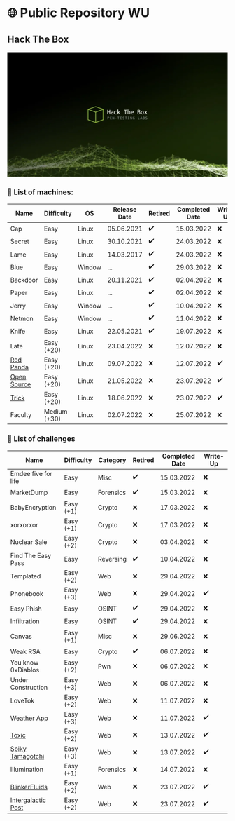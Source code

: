 # 🌐 Public Repository WU

## Hack The Box 

![](attachments/highres_483887766.jpg)

### 📝 List of machines:

| Name                                             | Difficulty      | OS     | Release Date | Retired | Completed Date | Write-Up |
| ------------------------------------------------ | --------------- | ------ | ------------ | ------- | -------------- | -------- |
| Cap                                              | Easy            | Linux  | 05.06.2021   | ✔️      | 15.03.2022     | ❌       |
| Secret                                           | Easy            | Linux  | 30.10.2021   | ✔️      | 24.03.2022     | ❌       |
| Lame                                             | Easy            | Linux  | 14.03.2017   | ✔️      | 24.03.2022     | ❌       |
| Blue                                             | Easy            | Window | ...          | ✔️      | 29.03.2022     | ❌       |
| Backdoor                                         | Easy            | Linux  | 20.11.2021   | ✔️      | 02.04.2022     | ❌       |
| Paper                                            | Easy            | Linux  | ...          | ✔️      | 02.04.2022     | ❌       |
| Jerry                                            | Easy            | Window | ...          | ✔️      | 10.04.2022     | ❌       |
| Netmon                                           | Easy            | Window | ...          | ✔️      | 11.04.2022     | ❌       |
| Knife                                            | Easy            | Linux  | 22.05.2021   | ✔️      | 19.07.2022     | ❌       |
| Late                                             | Easy (+20)            | Linux  | 23.04.2022   | ❌      | 12.07.2022     | ❌       |
| [Red Panda](machines.HTB/RedPanda/README.md)     | Easy (+20)   | Linux  | 09.07.2022   | ❌      | 12.07.2022     | ✔️       |
| [Open Source](machines.HTB/OpenSource/README.md) | Easy (+20)   | Linux  | 21.05.2022   | ❌      | 23.07.2022     | ✔️       |
| [Trick](machines.HTB/Trick/README.md)            | Easy (+20)   | Linux  | 18.06.2022   | ❌      | 23.07.2022     | ✔️       |
| Faculty                                          | Medium (+30) | Linux  | 02.07.2022   | ❌      | 25.07.2022     | ❌       |

### 📝 List of challenges

| Name                | Difficulty | Category  | Retired | Completed Date | Write-Up |
| ------------------- | ---------- | --------- | ------- | -------------- | -------- |
| Emdee five for life | Easy       | Misc      | ✔️      | 15.03.2022     | ❌       |
| MarketDump          | Easy       | Forensics | ✔️      | 15.03.2022     | ❌       |
| BabyEncryption      | Easy (+1)  | Crypto    | ❌      | 17.03.2022     | ❌       |
| xorxorxor           | Easy (+1)  | Crypto    | ❌      | 17.03.2022     | ❌       |
| Nuclear Sale        | Easy (+2)  | Crypto    | ❌      | 03.04.2022     | ❌       |
| Find The Easy Pass  | Easy       | Reversing | ✔️      | 10.04.2022     | ❌       |
| Templated           | Easy (+2)  | Web       | ❌      | 29.04.2022     | ❌       |
| Phonebook           | Easy (+3)  | Web       | ❌      | 29.04.2022     | ✔️       |
| Easy Phish          | Easy       | OSINT     | ✔️      | 29.04.2022     | ❌       |
| Infiltration        | Easy       | OSINT     | ✔️      | 29.04.2022     | ❌       |
| Canvas              | Easy (+1)  | Misc      | ❌      | 29.06.2022     | ❌       |
| Weak RSA            | Easy       | Crypto    | ✔️      | 06.07.2022     | ❌       |
| You know 0xDiablos  | Easy (+2)  | Pwn       | ❌      | 06.07.2022     | ❌       |
| Under Construction  | Easy (+3)  | Web       | ❌      | 06.07.2022     | ❌       |
| LoveTok             | Easy (+2)  | Web       | ❌      | 11.07.2022     | ❌       |
| Weather App         | Easy (+3)  | Web       | ❌      | 11.07.2022     | ✔️       |
| [Toxic](challenges.HTB/Toxic/README.md)               | Easy (+2)  | Web       | ❌      | 13.07.2022     | ✔️       |
| [Spiky Tamagotchi](challenges.HTB/SpikyTamagotchi/README.md)    | Easy (+3)  | Web       | ❌      | 13.07.2022     | ✔️       |
| Illumination        | Easy (+1)  | Forensics | ❌      | 14.07.2022     | ❌       |
| [BlinkerFluids](challenges.HTB/BlinkerFluids/README.md)      | Easy (+2)  | Web       | ❌      | 23.07.2022     | ✔️       |
| [Intergalactic Post](challenges.HTB/IntergalacticPost/README.md)   | Easy (+2)  | Web       | ❌      | 23.07.2022     | ✔️       |





